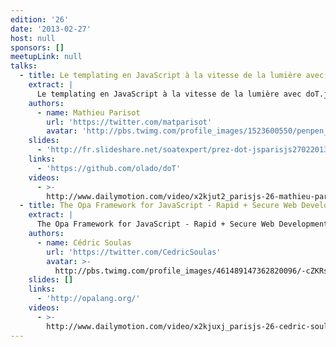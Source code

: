 ```yaml
---
edition: '26'
date: '2013-02-27'
host: null
sponsors: []
meetupLink: null
talks:
  - title: Le templating en JavaScript à la vitesse de la lumière avec doT.js
    extract: |
      Le templating en JavaScript à la vitesse de la lumière avec doT.js
    authors:
      - name: Mathieu Parisot
        url: 'https://twitter.com/matparisot'
        avatar: 'http://pbs.twimg.com/profile_images/1523600550/penpen_bigger.jpg'
    slides:
      - 'http://fr.slideshare.net/soatexpert/prez-dot-jsparisjs27022013'
    links:
      - 'https://github.com/olado/doT'
    videos:
      - >-
        http://www.dailymotion.com/video/x2kjut2_parisjs-26-mathieu-parisot-le-templating-en-javascript-a-la-vitesse-de-la-lumiere-avec-dot-js_webcam
  - title: The Opa Framework for JavaScript - Rapid + Secure Web Development
    extract: |
      The Opa Framework for JavaScript - Rapid + Secure Web Development
    authors:
      - name: Cédric Soulas
        url: 'https://twitter.com/CedricSoulas'
        avatar: >-
          http://pbs.twimg.com/profile_images/461489147362820096/-cZKRs8h_bigger.png
    slides: []
    links:
      - 'http://opalang.org/'
    videos:
      - >-
        http://www.dailymotion.com/video/x2kjuxj_parisjs-26-cedric-soulas-the-opa-framework-for-javascript-rapid-secure-web-development_webcam
---
```


